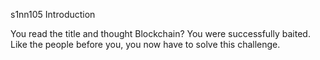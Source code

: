 s1nn105
Introduction

You read the title and thought Blockchain? You were successfully baited. Like the people before you, you now have to solve this challenge.
